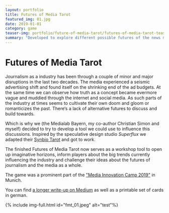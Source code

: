 ```yaml
---
layout: portfolio
title: Futures of Media Tarot
featured_img: 01.jpg
date: 2019-01-01
category: game
teaser-img: portfolio/future-of-media-tarot/futures-of-media-tarot-teaser.jpg
summary: "Developed to explore different possible futures of the news media, this card game was inspired by a similar project by Superflux and used in workshops at different german conferences and events."
---
```

# Futures of Media Tarot
Journalism as a industry has been through a couple of minor and major disruptions in the last two decades. The media experienced a seismic advertising shift and found itself on the shrinking end of the ad budgets. At the same time we can observe how truth as a concept became evermore vague and muddied through the internet and social media. As such parts of the industry at times seems to cultivate their own doom and gloom or romanticizes the past. There‘s a lack of alternative futures to discuss and build towards.

Which is why we (the Medialab Bayern, my co-author Christian Simon and myself) decided to try to develop a tool we could use to influence this discussions. Inspired by the speculative design studio _Superflux_ we adapted their [Synbio Tarot][1] and got to work.

The finished Futures of Media Tarot now serves as a workshop tool to open up imaginative horizons, inform players about the big trends currently influencing the industry and challenge their ideas about the futures of journalism and the media as a whole.

The game was a prominent part of the ["Media Innovation Camp 2019"][2] in Munich.

You can find [a longer write-up on Medium][3] as well as a printable set of cards in german.

{% include img-full.html id="fmt_01.jpeg" alt="test"%}

[1]:    https://superflux.in/index.php/work/synbio-tarot-reading/#
[2]:    https://www.facebook.com/media/set/?vanity=MediaLabBayern&set=a.1896367487141877
[3]:    https://medium.com/media-lab-bayern/das-futures-of-media-tarot-fedc318a7a61